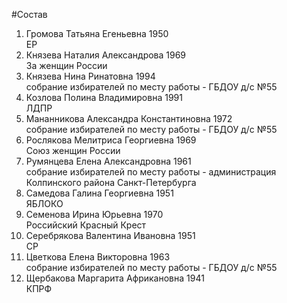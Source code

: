 #Состав
1. Громова Татьяна Егеньевна 1950   
    ЕР
2. Князева Наталия Александрова 1969   
    За женщин России
3. Князева Нина Ринатовна 1994   
    собрание избирателей по месту работы - ГБДОУ д/с №55
4. Козлова Полина Владимировна 1991   
    ЛДПР
5. Мананникова Александра Константиновна 1972   
    собрание избирателей по месту работы - ГБДОУ д/с №55
6. Рослякова Мелитриса Георгиевна 1969   
    Союз женщин России
7. Румянцева Елена Александровна 1961   
    собрание избирателей по месту работы - администрация Колпинского района Санкт-Петербурга
8. Самедова Галина Георгиевна 1951   
    ЯБЛОКО
9. Семенова Ирина Юрьевна 1970   
    Российский Красный Крест
10. Серебрякова Валентина Ивановна 1951   
    СР
11. Цветкова Елена Викторовна 1963   
    собрание избирателей по месту работы - ГБДОУ д/с №55
12. Щербакова Маргарита Африкановна 1941   
    КПРФ
